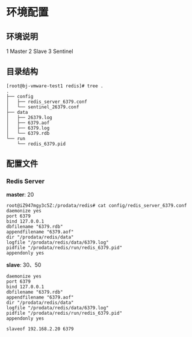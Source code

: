# 环境配置

## 环境说明
1 Master
2 Slave
3 Sentinel

## 目录结构
```
[root@bj-vmware-test1 redis]# tree .
.
├── config
│   ├── redis_server_6379.conf
│   └── sentinel_26379.conf
├── data
│   ├── 26379.log
│   ├── 6379.aof
│   ├── 6379.log
│   └── 6379.rdb
└── run
    └── redis_6379.pid
```

## 配置文件

### Redis Server
**master**: 20
```
root@iZ947mgy3c5Z:/prodata/redis# cat config/redis_server_6379.conf 
daemonize yes
port 6379
bind 127.0.0.1
dbfilename "6379.rdb"
appendfilename "6379.aof"
dir "/prodata/redis/data"
logfile "/prodata/redis/data/6379.log"
pidfile "/prodata/redis/run/redis_6379.pid"
appendonly yes
```

**slave**: 30、50
```
daemonize yes
port 6379
bind 127.0.0.1
dbfilename "6379.rdb"
appendfilename "6379.aof"
dir "/prodata/redis/data"
logfile "/prodata/redis/data/6379.log"
pidfile "/prodata/redis/run/redis_6379.pid"
appendonly yes

slaveof 192.168.2.20 6379
```



